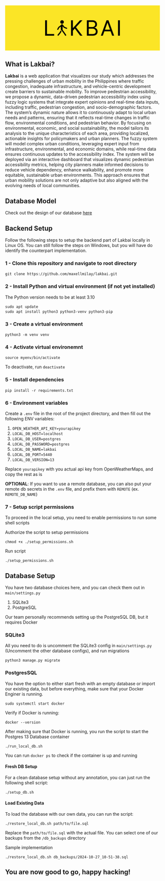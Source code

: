 <p>
  <img src="./documentation/banner.png"/>
</p>

## What is Lakbai?

**Lakbai** is a web application that 
visualizes our study which addresses the pressing challenges of urban mobility in the Philippines where traffic congestion, inadequate
infrastructure, and vehicle-centric development create barriers to sustainable mobility. To improve pedestrian
accessibility, we propose a dynamic, data-driven pedestrian accessibility index using fuzzy logic systems that integrate
expert opinions and real-time data inputs, including traffic, pedestrian congestion, and socio-demographic factors. The
system’s dynamic nature allows it to continuously adapt to local urban needs and patterns, ensuring that it reflects
real-time changes in traffic flow, environmental conditions, and pedestrian behavior. By focusing on environmental,
economic, and social sustainability, the model tailors its analysis to the unique characteristics of each area, providing
localized, actionable insights for policymakers and urban planners. The fuzzy system will model complex urban
conditions, leveraging expert input from infrastructure, environmental, and economic domains, while real-time data
ensures continuous updates to the accessibility index. The system will be deployed via an interactive dashboard that
visualizes dynamic pedestrian accessibility metrics, helping city planners make informed decisions to reduce vehicle
dependency, enhance walkability, and promote more equitable, sustainable urban environments. This approach ensures
that urban mobility solutions are not only adaptive but also aligned with the evolving needs of local communities.

## Database Model

Check out the design of our database [here](https://app.eraser.io/workspace/lkmTaoGm0ySUxUNpQ5Y2)

## Backend Setup

Follow the following steps to setup the backend part of Lakbai locally in Linux OS. You can still follow the steps on Windows, but you will have do identify the counterpart implementation.

### 1 - Clone this repository and navigate to root directory

```
git clone https://github.com/maxellmilay/lakbai.git
```

### 2 - Install Python and virtual environment (if not yet installed)

The Python version needs to be at least 3.10

```
sudo apt update
sudo apt install python3 python3-venv python3-pip
```

### 3 - Create a virtual environment

```
python3 -m venv venv
```

### 4 - Activate virtual environemnt

```
source myenv/bin/activate
```

To deactivate, run `deactivate`

### 5 - Install dependencies

```
pip install -r requirements.txt
```

### 6 - Environment variables

Create a `.env` file in the root of the project directory, and then fill out the following ENV variables:

1. `OPEN_WEATHER_API_KEY=yourapikey`
2. `LOCAL_DB_HOST=localhost`
3. `LOCAL_DB_USER=postgres`
4. `LOCAL_DB_PASSWORD=postgres`
5. `LOCAL_DB_NAME=lakbai`
6. `LOCAL_DB_PORT=5440`
7. `LOCAL_DB_VERSION=13`

Replace `yourapikey` with you actual api key from OpenWeatherMaps, and copy the rest as is

**OPTIONAL**: If you want to use a remote database, you can also put your remote db secrets in the `.env` file, and prefix them with `REMOTE` (ex. `REMOTE_DB_NAME`)

### 7 - Setup script permissions

To proceed in the local setup, you need to enable permissions to run some shell scripts

Authorize the script to setup permissions
```
chmod +x ./setup_permissions.sh
```

Run script
```
./setup_permissions.sh
```

## Database Setup

You have two database choices here, and you can check them out in `main/settings.py`

1. SQLite3
2. PostgreSQL

Our team personally recommends setting up the PostgreSQL DB, but it requires Docker

### SQLite3

All you need to do is uncomment the SQLite3 config in `main/settings.py` (Uncomment the other database configs), and run migrations

```
python3 manage.py migrate
```

### PostgresSQL

You have the option to either start fresh with an empty database or import our existing data, but before everything, make sure that your Docker Enginer is running.

```
sudo systemctl start docker
```

Verify if Docker is running:

```
docker --version
```

After making sure that Docker is running, you run the script to start the Postgres 13 Database container

```
./run_local_db.sh
```

You can run `docker ps` to check if the container is up and running

#### Fresh DB Setup

For a clean database setup without any annotation, you can just run the following shell script:

```
./setup_db.sh
```

#### Load Existing Data

To load the database with our own data, you can run the script:

```
./restore_local_db.sh path/to/file.sql
```

Replace the `path/to/file.sql` with the actual file. You can select one of our backups from the `/db_backups` directory

Sample implementation
```
./restore_local_db.sh db_backups/2024-10-27_10-51-38.sql
```

## You are now good to go, happy hacking!
